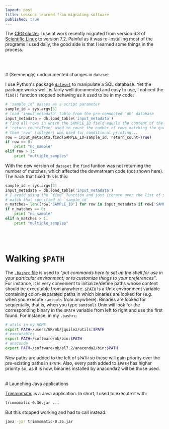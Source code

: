 ```yaml
---
layout: post
title: Lessons learned from migrating software
published: true
---
```


The [CRG cluster](http://www.linux.crg.es/index.php/Main_Page) I use at work recently migrated from version 6.3 of [Scientific Linux](https://www.scientificlinux.org/) to version 7.2. Painful as it was re-installing most of the programs I used daily, the good side is that I learned some things in the process.

<br><br>

# (Seemengly) undocumented changes in `dataset`

I use Python's package [`dateset`](https://dataset.readthedocs.io/en/latest/) to manipulate a SQL database. Yet the package works well, is fairly well documented and easy to use, I noticed the `find()` function stopped behaving as it used to be in my code: 

```python
# 'sample_id' passes as a script parameter
sample_id = sys.argv[3]
# load 'input_metadata' table from the pre-connected 'db' database
input_metadata = db.load_table('input_metadata')
# find all rows in which the SAMPLE_ID field equals the content of the 'sample_id' variable
# 'return_count=True' used to count the number of rows matching the query and such number saved in 'row'
# then 'row' (integer) was used for conditional printing...
row = input_metadata.find(SAMPLE_ID=sample_id, return_count=True)
if row == 0:
	print "no_sample"
elif row > 1:
	print "multiple_samples"
```

With the new version of `dataset` the `find` funtion was not returning the number of matches, which affected the downstream code (not shown here). The hack that fixed this is this:

```python
sample_id = sys.argv[3]
input_metadata = db.load_table('input_metadata')
# I avoid using the `find` function and just iterate over the list of SAMPLE_IDs to cound how many of them
# match that specified in `sample_id`
n_matches= len([row['SAMPLE_ID'] for row in input_metadata if row['SAMPLE_ID'] == sample_id])
if n_matches == 0:
	print "no_sample"
elif n_matches > 1:
	print "multiple_samples"
```
<br><br>

# Walking `$PATH`

The [`.bashrc` file](http://unix.stackexchange.com/questions/129143/what-is-the-purpose-of-bashrc-and-how-does-it-work) is used to *"put commands here to set up the shell for use in your particular environment, or to customize things to your preferences"*. For instance, it is very convenient to initialize/define paths whose content should be executable from anywhere. [`$PATH`](https://www.tutorialspoint.com/unix/unix-environment.htm) is a Unix environment variable containing colon-separated paths in which binaries are looked for (e.g. when you execute `samtools` from anywhere). Binaries are looked for sequentally, that is, when you type `samtools` Unix will look for the corresponding binary in the `$PATH` variable from left to right and use the first found. For instance, in my `.bashrc`:

```bash
# utils in my HOME
export PATH=/users/GR/mb/jquilez/utils:$PATH
# executables
export PATH=/software/mb/bin:$PATH
# anaconda
export PATH=/software/mb/el7.2/anaconda2/bin:$PATH
```

New paths are added to the left of `$PATH` so these will gain priority over the pre-existing paths in `$PATH`. Also, every path added to `$PATH` has higher priority so, as it is now, binaries installed by anaconda2 will be those used. 
<br><br>

# Launching Java applications

[Trimmomatic](http://www.usadellab.org/cms/?page=trimmomatic) is a Java application. In short, I used to execute it with:

```bash
trimmomatic-0.36.jar ...
```

But this stopped working and had to call instead:

```bash
java -jar trimmomatic-0.36.jar
```
